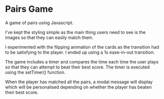 # Pairs Game
 A game of pairs using Javascript.

 I've kept the styling simple as the main thing users need to see is the images so that they can easily match them.

 I experimented with the flipping animation of the cards as the transition had to be satisfying to the player. I ended up using a 1s ease-in-out transition.

 The game includes a timer and compares the time each time the user plays so that they can attempt to beat their best score. The timer is executed using the setTimer() function.

 When the player has matched all the pairs, a modal message will display which will be personalised depending on whether the player has beaten their best score.
